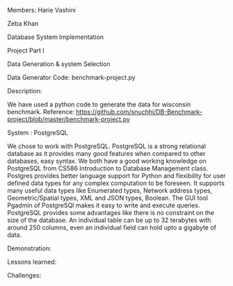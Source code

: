                                                                                   
                                                    
Members:
Harie Vashini

Zeba Khan

Database System Implementation

Project Part I

Data Generation & system Selection

Data Generator Code: benchmark-project.py

Description:

We have used a python code to generate the data for wisconsin benchmark.
Reference: https://github.com/snuchhi/DB-Benchmark-project/blob/master/benchmark-project.py

System : PostgreSQL

We chose to work with PostgreSQL. PostgreSQL is a strong relational database as it provides many good features when compared to other databases, easy syntax. We both have a good working knowledge on PostgreSQL from CS586 Introduction to Database Management class. Postgres provides better language support for Python and flexibility for user defined data types for any complex computation to be foreseen. It supports many useful data types like Enumerated types, Network address types, Geometric/Spatial types, XML and JSON types, Boolean. The GUI tool Pgadmin of PostgreSQl makes it easy to write and execute queries. PostgreSQL provides some advantages like there is no constraint on the size of the database. An individual table can be up to 32 terabytes with around 250 columns, even an individual field can hold upto a gigabyte of data. 


Demonstration:

Lessons learned:

Challenges:

